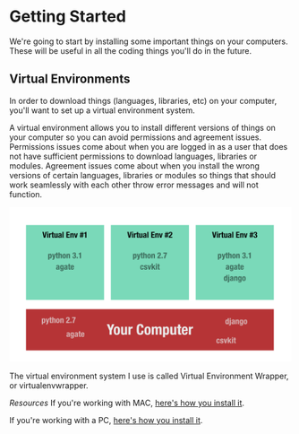 # Getting Started
We're going to start by installing some important things on your computers. These will be useful in all the coding things you'll do in the future.

## Virtual Environments
In order to download things (languages, libraries, etc) on your computer, you'll want to set up a virtual environment system.

A virtual environment allows you to install different versions of things on your computer so you can avoid permissions and agreement issues. Permissions issues come about when you are logged in as a user that does not have sufficient permissions to download languages, libraries or modules. Agreement issues come about when you install the wrong versions of certain languages, libraries or modules so things that should work seamlessly with each other throw error messages and will not function.

![virtual environment illustration](./img/virtualenv.jpg)

The virtual environment system I use is called Virtual Environment Wrapper, or virtualenvwrapper. 


*Resources*
If you're working with MAC, [here's how you install it](http://virtualenvwrapper.readthedocs.io/en/latest/install.html).

If you're working with a PC, [here's how you install it](http://timmyreilly.azurewebsites.net/python-pip-virtualenv-installation-on-windows/).

